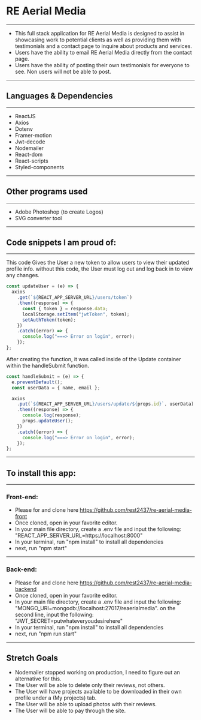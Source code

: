 # RE Aerial Media

---

- This full stack application for RE Aerial Media is designed to assist in showcasing work to potential clients as well as providing them with testimonials and a contact page to inquire about products and services.
- Users have the ability to email RE Aerial Media directly from the contact page.
- Users have the ability of posting their own testimonials for everyone to see. Non users will not be able to post.

---

## Languages & Dependencies

---

- ReactJS
- Axios
- Dotenv
- Framer-motion
- Jwt-decode
- Nodemailer
- React-dom
- React-scripts
- Styled-components

---

## Other programs used

---

- Adobe Photoshop (to create Logos)
- SVG converter tool

---

## Code snippets I am proud of:

---

This code Gives the User a new token to allow users to view their updated profile info. without this code, the User must log out and log back in to view any changes.

```js
const updateUser = (e) => {
  axios
    .get(`${REACT_APP_SERVER_URL}/users/token`)
    .then((response) => {
      const { token } = response.data;
      localStorage.setItem("jwtToken", token);
      setAuthToken(token);
    })
    .catch((error) => {
      console.log("===> Error on login", error);
    });
};
```

After creating the function, it was called inside of the Update container within the handleSubmit function.

```js
const handleSubmit = (e) => {
  e.preventDefault();
  const userData = { name, email };

  axios
    .put(`${REACT_APP_SERVER_URL}/users/update/${props.id}`, userData)
    .then((response) => {
      console.log(response);
      props.updateUser();
    })
    .catch((error) => {
      console.log("===> Error on login", error);
    });
};
```

---

## To install this app:

---

### Front-end:

- Please for and clone here https://github.com/rest2437/re-aerial-media-front
- Once cloned, open in your favorite editor.
- In your main file directory, create a .env file and input the following: "REACT_APP_SERVER_URL=https://localhost:8000"
- In your terminal, run "npm install" to install all dependencies
- next, run "npm start"

---

### Back-end:

- Please for and clone here https://github.com/rest2437/re-aerial-media-backend
- Once cloned, open in your favorite editor.
- In your main file directory, create a .env file and input the following: "MONGO_URI=mongodb://localhost:27017/reaerialmedia". on the second line, input the following: "JWT_SECRET=putwhateveryoudesirehere"
- In your terminal, run "npm install" to install all dependencies
- next, run "npm run start"

---

## Stretch Goals

- Nodemailer stopped working on production, I need to figure out an alternative for this.
- The User will be able to delete only their reviews, not others.
- The User will have projects available to be downloaded in their own profile under a (My projects) tab.
- The User will be able to upload photos with their reviews.
- The User will be able to pay through the site.
